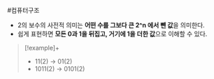 #컴퓨터구조 

+ 2의 보수의 사전적 의미는 **어떤 수를 그보다 큰 2^n 에서 뺀 값**을 의미한다.
+ 쉽게 표현하면 **모든 0과 1을 뒤집고, 거기에 1을 더한 값**으로 이해할 수 있다.


> [!example]+ 
> + 11(2) -> 01(2)
> + 1011(2) -> 0101(2)
